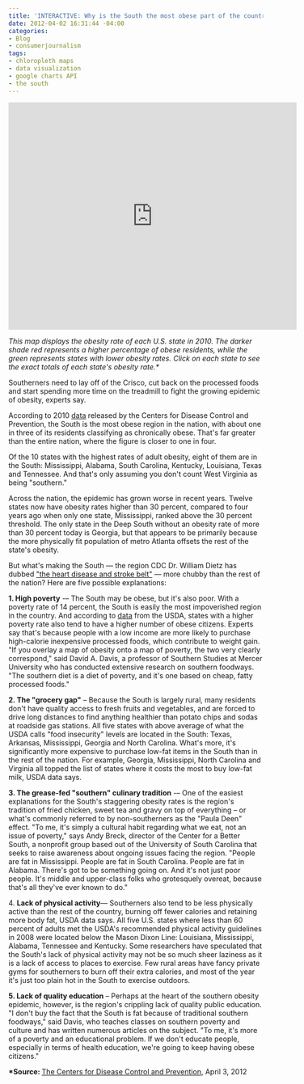 ```yaml
---
title: 'INTERACTIVE: Why is the South the most obese part of the country? Five theories'
date: 2012-04-02 16:31:44 -04:00
categories:
- Blog
- consumerjournalism
tags:
- chloropleth maps
- data visualization
- google charts API
- the south
---
```


<p><center><iframe src="http://datavisualizi.ng/obesity.html" width="570px" height="450px" scrolling="no" frameborder="no"></iframe></center></p>
<p><em>This map displays the obesity rate of each U.S. state in 2010. The darker shade red represents a higher percentage of obese residents, while the green represents states with lower obesity rates. Click on each state to see the exact totals of each state's obesity rate.* </em></p>
<p>Southerners need to lay off of the Crisco, cut back on the processed foods and start spending more time on the treadmill to fight the growing epidemic of obesity, experts say.</p>
<p>According to 2010 <a href="http://www.cdc.gov/obesity/data/index.html">data</a> released by the Centers for Disease Control and Prevention, the South is the most obese region in the nation, with about one in three of its residents classifying as chronically obese. That's far greater than the entire nation, where the figure is closer to one in four.</p>
<p>Of the 10 states with the highest rates of adult obesity, eight of them are in the South: Mississippi, Alabama, South Carolina, Kentucky, Louisiana, Texas and Tennessee. And that's only assuming you don't count West Virginia as being "southern."</p>
<p>Across the nation, the epidemic has grown worse in recent years. Twelve states now have obesity rates higher than 30 percent, compared to four years ago when only one state, Mississippi, ranked above the 30 percent threshold. The only state in the Deep South without an obesity rate of more than 30 percent today is Georgia, but that appears to be primarily because the more physically fit population of metro Atlanta offsets the rest of the state's obesity.</p>
<p>But what's making the South –– the region CDC Dr. William Dietz has dubbed <a href="http://www.boston.com/news/health/blog/2010/08/amid_rising_obe.html">"the heart disease and stroke belt"</a> –– more chubby than the rest of the nation? Here are five possible explanations:</p>
<p><strong>1. High poverty</strong> -– The South may be obese, but it's also poor. With a poverty rate of 14 percent, the South is easily the most impoverished region in the country. And according to <a href="http://www.ers.usda.gov/FoodAtlas/">data</a> from the USDA, states with a higher poverty rate also tend to have a higher number of obese citizens. Experts say that's because people with a low income are more likely to purchase high-calorie inexpensive processed foods, which contribute to weight gain. "If you overlay a map of obesity onto a map of poverty, the two very clearly correspond," said David A. Davis, a professor of Southern Studies at Mercer University who has conducted extensive research on southern foodways. "The southern diet is a diet of poverty, and it's one based on cheap, fatty processed foods."</p>
<p><strong>2. The "grocery gap"</strong> – Because the South is largely rural, many residents don't have quality access to fresh fruits and vegetables, and are forced to drive long distances to find anything healthier than potato chips and sodas at roadside gas stations. All five states with above average of what the USDA calls "food insecurity" levels are located in the South: Texas, Arkansas, Mississippi, Georgia and North Carolina. What's more, it's significantly more expensive to purchase low-fat items in the South than in the rest of the nation. For example, Georgia, Mississippi, North Carolina and Virginia all topped the list of states where it costs the most to buy low-fat milk, USDA data says.</p>
<p><strong>3. The grease-fed "southern" culinary tradition</strong> -– One of the easiest explanations for the South's staggering obesity rates is the region's tradition of fried chicken, sweet tea and gravy on top of everything – or what's commonly referred to by non-southerners as the "Paula Deen" effect. "To me, it's simply a cultural habit regarding what we eat, not an issue of poverty," says Andy Breck, director of the Center for a Better South, a nonprofit group based out of the University of South Carolina that seeks to raise awareness about ongoing issues facing the region. "People are fat in Mississippi. People are fat in South Carolina. People are fat in Alabama. There's got to be something going on. And it's not just poor people. It's middle and upper-class folks who grotesquely overeat, because that's all they've ever known to do."</p>
<p>4. <strong>Lack of physical activity</strong>–– Southerners also tend to be less physically active than the rest of the country, burning off fewer calories and retaining more body fat, USDA data says. All five U.S. states where less than 60 percent of adults met the USDA's recommended physical activity guidelines in 2008 were located below the Mason Dixon Line: Louisiana, Mississippi, Alabama, Tennessee and Kentucky. Some researchers have speculated that the South's lack of physical activity may not be so much sheer laziness as it is a lack of access to places to exercise. Few rural areas have fancy private gyms for southerners to burn off their extra calories, and most of the year it's just too plain hot in the South to exercise outdoors.</p>
<p><strong>5. Lack of quality education</strong> – Perhaps at the heart of the southern obesity epidemic, however, is the region's crippling lack of quality public education. "I don't buy the fact that the South is fat because of traditional southern foodways," said Davis, who teaches classes on southern poverty and culture and has written numerous articles on the subject. "To me, it's more of a poverty and an educational problem. If we don't educate people, especially in terms of health education, we're going to keep having obese citizens."</p>
<p><strong>*Source: </strong><a href="http://www.cdc.gov/obesity/data/index.html">The Centers for Disease Control and Prevention</a>, April 3, 2012</p>
